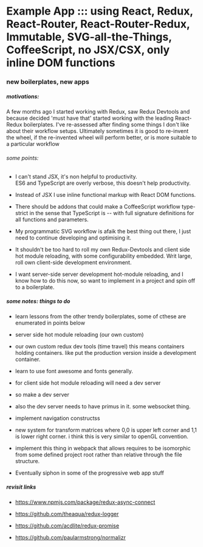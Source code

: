 
# Example App ::: using React, Redux, React-Router, React-Router-Redux, Immutable, SVG-all-the-Things, CoffeeScript, no JSX/CSX, only inline DOM functions

### new boilerplates, new apps

##### motivations:
A few months ago I started working with Redux, saw Redux Devtools and because decided 'must have that' started working with the leading React-Redux boilerplates.  I've re-assessed after finding some things I don't like about their workflow setups.  Ultimately sometimes it is good to re-invent the wheel, if the re-invented wheel will perform better, or is more suitable to a particular workflow

###### some points:

- I can't stand JSX, it's non helpful to productivity.  
ES6 and TypeScript are overly verbose, this doesn't help productivity.

- Instead of JSX I use inline functional markup with React DOM functions.

- There should be addons that could make a CoffeeScript workflow type-strict in the sense that TypeScript is -- with full signature definitions for all functions and parameters.

- My programmatic SVG workflow is afaik the best thing out there, I just need to continue developing and optimising it.

- It shouldn't be too hard to roll my own Redux-Devtools and client side hot module reloading, with some configurability embedded.  Writ large, roll own client-side development environment.

- I want server-side server development hot-module reloading, and I know how to do this now, so want to implement in a project and spin off to a boilerplate.

##### some notes: things to do

-  learn lessons from the other trendy boilerplates, some of cthese are enumerated in points below

- server side hot module reloading (our own custom)

- our own custom redux dev tools (time travel)  this means containers holding containers.  like put the production version inside a development container.

- learn to use font awesome and fonts generally.

- for client side hot module reloading will need a dev server

- so make a dev server

- also the dev server needs to have primus in it. some websocket thing.

- implement navigation constructss

- new system for transform matrices where 0,0 is upper left corner and 1,1 is lower right corner.  i think this is very similar to openGL convention.

- implement this thing in webpack that allows requires to be isomorphic from some defined project root rather than relative through the file structure.

- Eventually siphon in some of the progressive web app stuff

##### revisit links

- https://www.npmjs.com/package/redux-async-connect

- https://github.com/theaqua/redux-logger

- https://github.com/acdlite/redux-promise

- https://github.com/paularmstrong/normalizr
